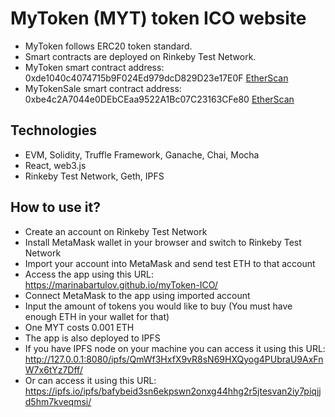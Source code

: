 # MyToken (MYT) token ICO website
- MyToken follows ERC20 token standard.
- Smart contracts are deployed on Rinkeby Test Network.
- MyToken smart contract address: 0xde1040c4074715b9F024Ed979dcD829D23e17E0F [EtherScan](https://rinkeby.etherscan.io/token/0xde1040c4074715b9F024Ed979dcD829D23e17E0F) 
- MyTokenSale smart contract address: 0xbe4c2A7044e0DEbCEaa9522A1Bc07C23163CFe80 [EtherScan](https://rinkeby.etherscan.io/address/0xbe4c2A7044e0DEbCEaa9522A1Bc07C23163CFe80)

## Technologies
- EVM, Solidity, Truffle Framework, Ganache, Chai, Mocha
- React, web3.js
- Rinkeby Test Network, Geth, IPFS

## How to use it?
- Create an account on Rinkeby Test Network
- Install MetaMask wallet in your browser and switch to Rinkeby Test Network
- Import your account into MetaMask and send test ETH to that account
- Access the app using this URL: https://marinabartulov.github.io/myToken-ICO/
- Connect MetaMask to the app using imported account
- Input the amount of tokens you would like to buy (You must have enough ETH in your wallet for that)
- One MYT costs 0.001 ETH
- The app is also deployed to IPFS
- If you have IPFS node on your machine you can access it using this URL: http://127.0.0.1:8080/ipfs/QmWf3HxfX9vR8sN69HXQyog4PUbraU9AxFnW7x6tYz7Dff/
- Or can access it using this URL: https://ipfs.io/ipfs/bafybeid3sn6ekpswn2onxg44hhg2r5jtesvan2iy7piqjjd5hm7kveqmsi/
